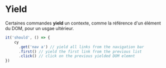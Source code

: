 # Yield

Certaines commandes **yield** un contexte, comme la référence d'un élément du DOM, pour un usgae ultérieur.

<!-- .slide: class="with-code" -->

```js
it('should', () => {
    cy
      .get('nav a') // yield all links from the navigation bar
      .first() // yield the first link from the previous list
      .click() // click on the previous yielded DOM elemnt
})

```
<!-- .element: class="big-code" -->
